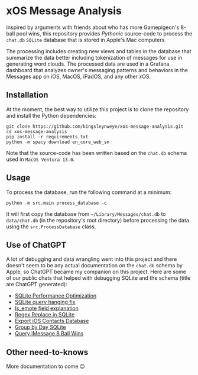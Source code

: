 # xOS Message Analysis
Inspired by arguments with friends about who has more Gamepigeon's 8-ball pool wins, this repository provides _Pythonic_ source-code to process the `chat.db` `SQLite` database that is stored in Apple's Mac computers. 

The processing includes creating new views and tables in the database that summarize the data better including tokenization of messages for use in generating word clouds. The processed data are used in a Grafana dashboard that analyzes owner's messaging patterns and behaviors in the Messages app on iOS, MacOS, iPadOS, and any other <em>x</em>OS.

## Installation
At the moment, the best way to utilize this project is to clone the repository and install the Python dependencies:

```console
git clone https://github.com/kingsleynweye/xos-message-analysis.git
cd xos-message-analysis
pip install -r requirements.txt
python -m spacy download en_core_web_sm
```

Note that the source-code has been written based on the `chat.db` schema used in `MacOS Ventura 13.0`.

## Usage
To process the database, run the following command at a minimum:

```console
python -m src.main process_database -c
```

It will first copy the database from `~/Library/Messages/chat.db` to `data/chat.db` (in the repository's root directory) before processing the data using the `src.ProcessDatabase` class.

## Use of ChatGPT
A lot of debugging and data wrangling went into this project and there doesn't seem to be any actual documentation on the `chat.db` schema by Apple, so ChatGPT became my companion on this project. Here are some of our public chats that helped with debugging SQLite and the schema (title are ChatGPT generated):

- [SQLite Performance Optimization](https://chatgpt.com/share/674a03a6-ad48-8010-bf15-516bca55bc1e)
- [SQLite query hanging fix](https://chatgpt.com/share/674a00e4-d720-8010-980c-38a6a267098d)
- [Is_emote field explanation](https://chatgpt.com/share/674a02e9-dbc8-8010-b03f-6fce1a299458)
- [Regex Replace in SQLite](https://chatgpt.com/share/674a0237-5d54-8010-9b75-e84381d13cea)
- [Export iOS Contacts Database](https://chatgpt.com/share/674a0201-3bc0-8010-8689-9fe1f4623837)
- [Group by Day SQLite](https://chatgpt.com/share/674a01c9-7530-8010-863d-bfd6bdfd65e1)
- [Query iMessage 8 Ball Wins](https://chatgpt.com/share/674a017b-1aec-8010-8f80-c3046f792f38)

## Other need-to-knows
More documentation to come 😉